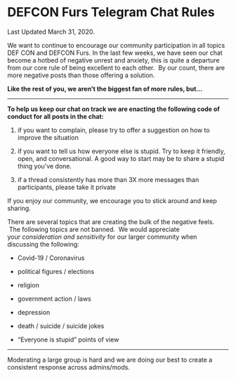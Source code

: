 # DEFCON Furs Telegram Chat Rules

Last Updated March 31, 2020. 

We want to continue to encourage our community participation in all topics DEF CON and DEFCON Furs. In the last few weeks, we have seen our chat become a hotbed of negative unrest and anxiety, this is quite a departure from our core rule of being excellent to each other.  By our count, there are more negative posts than those offering a solution.

**Like the rest of you, we aren’t the biggest fan of more rules, but…**

****

**To help us keep our chat on track we are enacting the following code of conduct for all posts in the chat:**

1) if you want to complain, please try to offer a suggestion on how to improve the situation

2) if you want to tell us how everyone else is stupid. Try to keep it friendly, open, and conversational. A good way to start may be to share a stupid thing you’ve done.

3) if a thread consistently has more than 3X more messages than participants, please take it private

If you enjoy our community, we encourage you to stick around and keep sharing.

There are several topics that are creating the bulk of the negative feels.  The following topics are not banned.  We would appreciate your _consideration and sensitivity_ for our larger community when discussing the following:

* Covid-19 / Coronavirus

* political figures / elections

* religion

* government action / laws

* depression

* death / suicide / suicide jokes

* “Everyone is stupid” points of view

****

Moderating a large group is hard and we are doing our best to create a consistent response across admins/mods.
